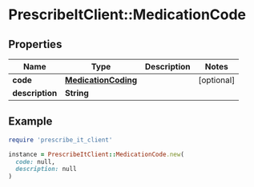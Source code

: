 # PrescribeItClient::MedicationCode

## Properties

| Name | Type | Description | Notes |
| ---- | ---- | ----------- | ----- |
| **code** | [**MedicationCoding**](MedicationCoding.md) |  | [optional] |
| **description** | **String** |  |  |

## Example

```ruby
require 'prescribe_it_client'

instance = PrescribeItClient::MedicationCode.new(
  code: null,
  description: null
)
```

